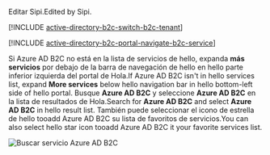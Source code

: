 <span data-ttu-id="abdab-101">Editar Sipi.</span><span class="sxs-lookup"><span data-stu-id="abdab-101">Edited by Sipi.</span></span>

[!INCLUDE [active-directory-b2c-switch-b2c-tenant](active-directory-b2c-switch-b2c-tenant.md)]

[!INCLUDE [active-directory-b2c-portal-navigate-b2c-service](active-directory-b2c-portal-navigate-b2c-service.md)]

<span data-ttu-id="abdab-102">Si Azure AD B2C no está en la lista de servicios de hello, expanda **más servicios** por debajo de la barra de navegación de hello en hello parte inferior izquierda del portal de Hola.</span><span class="sxs-lookup"><span data-stu-id="abdab-102">If Azure AD B2C isn't in hello services list, expand **More services** below hello navigation bar in hello bottom-left side of hello portal.</span></span> <span data-ttu-id="abdab-103">Busque **Azure AD B2C** y seleccione **Azure AD B2C** en la lista de resultados de Hola.</span><span class="sxs-lookup"><span data-stu-id="abdab-103">Search for **Azure AD B2C** and select **Azure AD B2C** in hello result list.</span></span> <span data-ttu-id="abdab-104">También puede seleccionar el icono de estrella de hello tooadd Azure AD B2C su lista de favoritos de servicios.</span><span class="sxs-lookup"><span data-stu-id="abdab-104">You can also select hello star icon tooadd Azure AD B2C it your favorite services list.</span></span>

![Buscar servicio Azure AD B2C](media/active-directory-b2c-find-service-settings/navigate-to-azure-ad-b2c.png)

